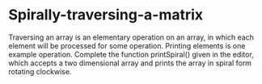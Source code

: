 # Spirally-traversing-a-matrix
Traversing an array is an elementary operation on an array, in which each element will be processed for some operation. Printing elements is one example operation.  Complete the function printSpiral() given in the editor, which accepts a two dimensional array and prints the array in spiral form rotating clockwise.
